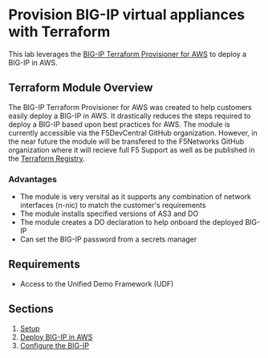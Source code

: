 # Provision BIG-IP virtual appliances with Terraform
This lab leverages the [BIG-IP Terraform Provisioner for AWS](https://github.com/f5devcentral/terraform-aws-bigip-module) to deploy a BIG-IP in AWS.  

## Terraform Module Overview
The BIG-IP Terraform Provisioner for AWS was created to help customers easily deploy a BIG-IP in AWS.  It drastically reduces the steps required to deploy a BIG-IP based upon best practices for AWS. The module is currently accessible via the F5DevCentral GitHub organization.  However, in the near future the module will be transfered to the F5Networks GitHub organization where it will recieve full F5 Support as well as be published in the [Terraform Registry](https://registry.terraform.io/). 

### Advantages
- The module is very versital as it supports any combination of network interfaces (n-nic) to match the customer's requirements 
- The module installs specified versions of AS3 and DO
- The module creates a DO declaration to help onboard the deployed BIG-IP
- Can set the BIG-IP password from a secrets manager 


## Requirements
 - Access to the Unified Demo Framework (UDF)

## Sections
1. [Setup](setup.md)
2. [Deploy BIG-IP in AWS](deploy_aws.md)
3. [Configure the BIG-IP](configure.md)

